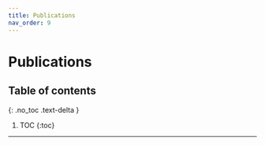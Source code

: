 ```yaml
---
title: Publications
nav_order: 9
---
```


# Publications

## Table of contents
{: .no_toc .text-delta }

1. TOC
{:toc}

---